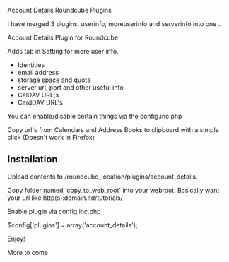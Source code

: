Account Details Roundcube Plugins

I have merged 3 plugins, userinfo, moreuserinfo and serverinfo into one .. 

Account Details Plugin for Roundcube

Adds tab in Setting for more user info. 
* Identities
* email address
* storage space and quota
* server url, port and other useful info
* CalDAV URL;s
* CardDAV URL's

You can enable/disable certain things via the config.inc.php

Copy url's from Calendars and Address Books to clipboard with a simple click (Doesn't work in Firefox)

Installation
-------------
Upload contents to /roundcube_location/plugins/account_details.

Copy folder named 'copy_to_web_root' into your webroot. Basically want your url like http(s):domain.ltd/tutorials/

Enable plugin via config.inc.php 

$config['plugins'] = array('account_details');

Enjoy!

More to come
